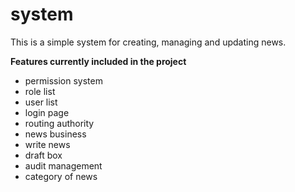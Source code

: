 # system

This is a simple system for creating, managing and updating news.

**Features currently included in the project**

* permission system
* role list
* user list
* login page
* routing authority
* news business
* write news
* draft box
* audit management
* category of news